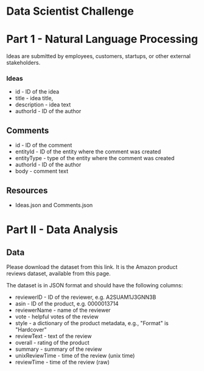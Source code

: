 # Data Scientist Challenge

# Part 1 - Natural Language Processing
Ideas are submitted by employees, customers, startups, or other external stakeholders.

### Ideas
- id - ID of the idea
- title - idea title,
- description - idea text
- authorId - ID of the author
## Comments
- id - ID of the comment
- entityId - ID of the entity where the comment was created 
- entityType - type of the entity where the comment was created  
- authorId - ID of the author
- body - comment text 

## Resources 
- Ideas.json and Comments.json

# Part II - Data Analysis
## Data
Please download the dataset from this link. It is the Amazon product reviews dataset, available from this page.

The dataset is in JSON format and should have the following columns:
- reviewerID - ID of the reviewer, e.g. A2SUAM1J3GNN3B
- asin - ID of the product, e.g. 0000013714
- reviewerName - name of the reviewer
- vote - helpful votes of the review
- style - a dictionary of the product metadata, e.g., "Format" is "Hardcover"
- reviewText - text of the review
- overall - rating of the product
- summary - summary of the review
- unixReviewTime - time of the review (unix time)
- reviewTime - time of the review (raw)
